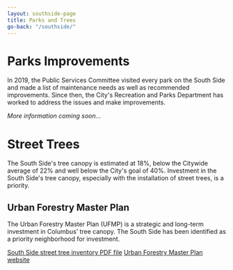 ```yaml
---
layout: southside-page
title: Parks and Trees
go-back: "/southside/"
---
```



# Parks Improvements 
In 2019, the Public Services Committee visited every park on the South Side and made a list of maintenance needs as well as recommended improvements. Since then, the City's Recreation and Parks Department has worked to address the issues and make improvements. 

*More information coming soon...*

# Street Trees
The South Side's tree canopy is estimated at 18%, below the Citywide average of 22% and well below the City's goal of 40%. Investment in the South Side's tree canopy, especially with the installation of street trees, is a priority.

## Urban Forestry Master Plan
The Urban Forestry Master Plan (UFMP) is a strategic and long-term investment in Columbus’ tree canopy. The South Side has been identified as a priority neighborhood for investment.

<a href="https://files.soltesz.xyz/southside/SmartStreetLightingMap.pdf" class="stuff__button button"><i class="fas fa-tree fa-fw button__icon button__icon--left"></i> South Side street tree inventory <span class="stuff__link-type">PDF file</span></a> <a href="https://www.columbusufmp.org" class="stuff__button button button--light"><i class="fad fa-trees fa-fw button__icon button__icon--left"></i> Urban Forestry Master Plan website</a>